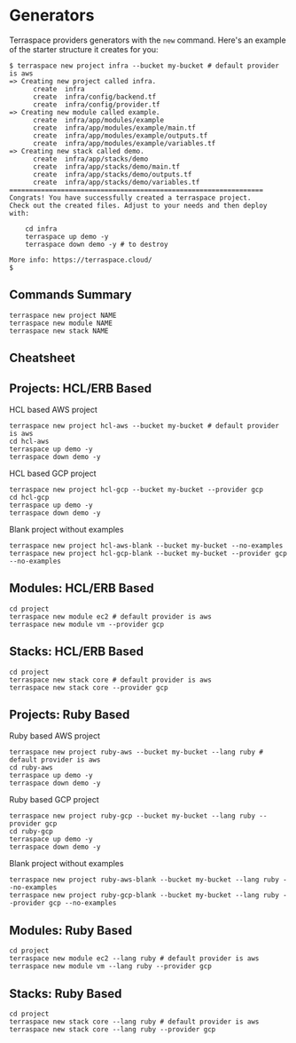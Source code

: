 # Generators

Terraspace providers generators with the `new` command.  Here's an example of the starter structure it creates for you:

    $ terraspace new project infra --bucket my-bucket # default provider is aws
    => Creating new project called infra.
          create  infra
          create  infra/config/backend.tf
          create  infra/config/provider.tf
    => Creating new module called example.
          create  infra/app/modules/example
          create  infra/app/modules/example/main.tf
          create  infra/app/modules/example/outputs.tf
          create  infra/app/modules/example/variables.tf
    => Creating new stack called demo.
          create  infra/app/stacks/demo
          create  infra/app/stacks/demo/main.tf
          create  infra/app/stacks/demo/outputs.tf
          create  infra/app/stacks/demo/variables.tf
    ================================================================
    Congrats! You have successfully created a terraspace project.
    Check out the created files. Adjust to your needs and then deploy with:

        cd infra
        terraspace up demo -y
        terraspace down demo -y # to destroy

    More info: https://terraspace.cloud/
    $

## Commands Summary

    terraspace new project NAME
    terraspace new module NAME
    terraspace new stack NAME

## Cheatsheet

## Projects: HCL/ERB Based

HCL based AWS project

    terraspace new project hcl-aws --bucket my-bucket # default provider is aws
    cd hcl-aws
    terraspace up demo -y
    terraspace down demo -y

HCL based GCP project

    terraspace new project hcl-gcp --bucket my-bucket --provider gcp
    cd hcl-gcp
    terraspace up demo -y
    terraspace down demo -y

Blank project without examples

    terraspace new project hcl-aws-blank --bucket my-bucket --no-examples
    terraspace new project hcl-gcp-blank --bucket my-bucket --provider gcp --no-examples

## Modules: HCL/ERB Based

    cd project
    terraspace new module ec2 # default provider is aws
    terraspace new module vm --provider gcp

## Stacks: HCL/ERB Based

    cd project
    terraspace new stack core # default provider is aws
    terraspace new stack core --provider gcp

## Projects: Ruby Based

Ruby based AWS project

    terraspace new project ruby-aws --bucket my-bucket --lang ruby # default provider is aws
    cd ruby-aws
    terraspace up demo -y
    terraspace down demo -y

Ruby based GCP project


    terraspace new project ruby-gcp --bucket my-bucket --lang ruby --provider gcp
    cd ruby-gcp
    terraspace up demo -y
    terraspace down demo -y

Blank project without examples

    terraspace new project ruby-aws-blank --bucket my-bucket --lang ruby --no-examples
    terraspace new project ruby-gcp-blank --bucket my-bucket --lang ruby --provider gcp --no-examples

## Modules: Ruby Based

    cd project
    terraspace new module ec2 --lang ruby # default provider is aws
    terraspace new module vm --lang ruby --provider gcp

## Stacks: Ruby Based

    cd project
    terraspace new stack core --lang ruby # default provider is aws
    terraspace new stack core --lang ruby --provider gcp
